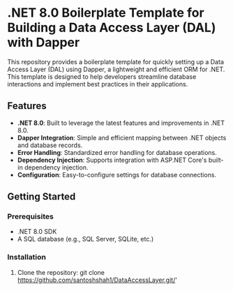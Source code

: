 # .NET 8.0 Boilerplate Template for Building a Data Access Layer (DAL) with Dapper

This repository provides a boilerplate template for quickly setting up a Data Access Layer (DAL) using Dapper, a lightweight and efficient ORM for .NET. This template is designed to help developers streamline database interactions and implement best practices in their applications.

## Features

- **.NET 8.0**: Built to leverage the latest features and improvements in .NET 8.0.
- **Dapper Integration**: Simple and efficient mapping between .NET objects and database records.
- **Error Handling**: Standardized error handling for database operations.
- **Dependency Injection**: Supports integration with ASP.NET Core's built-in dependency injection.
- **Configuration**: Easy-to-configure settings for database connections.

## Getting Started

### Prerequisites

- .NET 8.0 SDK
- A SQL database (e.g., SQL Server, SQLite, etc.)

### Installation

1. Clone the repository:
   git clone https://github.com/santoshshah1/DataAccessLayer.git/'

